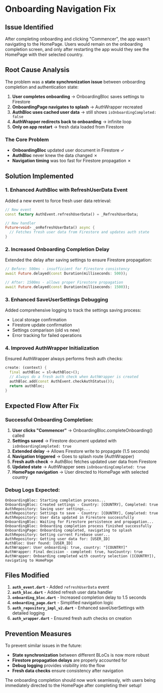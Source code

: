 # Onboarding Navigation Fix

## Issue Identified
After completing onboarding and clicking "Commencer", the app wasn't navigating to the HomePage. Users would remain on the onboarding completion screen, and only after restarting the app would they see the HomePage with their selected country.

## Root Cause Analysis
The problem was a **state synchronization issue** between onboarding completion and authentication state:

1. **User completes onboarding** → OnboardingBloc saves settings to Firestore
2. **OnboardingPage navigates to splash** → AuthWrapper recreated
3. **AuthBloc uses cached user data** → still shows `isOnboardingCompleted: false`
4. **AuthWrapper redirects back to onboarding** → infinite loop
5. **Only on app restart** → fresh data loaded from Firestore

### The Core Problem
- **OnboardingBloc** updated user document in Firestore ✓
- **AuthBloc** never knew the data changed ✗
- **Navigation timing** was too fast for Firestore propagation ✗

## Solution Implemented

### 1. **Enhanced AuthBloc with RefreshUserData Event**
Added a new event to force fresh user data retrieval:
```dart
// New event
const factory AuthEvent.refreshUserData() = _RefreshUserData;

// New handler
Future<void> _onRefreshUserData() async {
  // Fetches fresh user data from Firestore and updates auth state
}
```

### 2. **Increased Onboarding Completion Delay**
Extended the delay after saving settings to ensure Firestore propagation:
```dart
// Before: 500ms - insufficient for Firestore consistency
await Future.delayed(const Duration(milliseconds: 500));

// After: 1500ms - allows proper Firestore propagation
await Future.delayed(const Duration(milliseconds: 1500));
```

### 3. **Enhanced SaveUserSettings Debugging**
Added comprehensive logging to track the settings saving process:
- Local storage confirmation
- Firestore update confirmation  
- Settings comparison (old vs new)
- Error tracking for failed operations

### 4. **Improved AuthWrapper Initialization**
Ensured AuthWrapper always performs fresh auth checks:
```dart
create: (context) {
  final authBloc = sl<AuthBloc>();
  // Always do a fresh auth check when AuthWrapper is created
  authBloc.add(const AuthEvent.checkAuthStatus());
  return authBloc;
}
```

## Expected Flow After Fix

### Successful Onboarding Completion:
1. **User clicks "Commencer"** → OnboardingBloc.completeOnboarding() called
2. **Settings saved** → Firestore document updated with `isOnboardingCompleted: true`
3. **Extended delay** → Allows Firestore write to propagate (1.5 seconds)
4. **Navigation triggered** → Goes to splash route (AuthWrapper)
5. **Fresh auth check** → AuthBloc fetches updated user data from Firestore
6. **Updated state** → AuthWrapper sees `isOnboardingCompleted: true`
7. **HomePage navigation** → User directed to HomePage with selected country

### Debug Logs Expected:
```
OnboardingBloc: Starting completion process...
OnboardingBloc: Created settings - Country: [COUNTRY], Completed: true
AuthRepository: Saving user settings...
AuthRepository: Settings to save - Country: [COUNTRY], Completed: true
AuthRepository: User data updated in Firestore successfully
OnboardingBloc: Waiting for Firestore persistence and propagation...
OnboardingBloc: Onboarding completion process finished successfully
OnboardingPage: Onboarding completed, navigating to splash
AuthRepository: Getting current Firebase user...
AuthRepository: Getting user data for: [USER_ID]
AuthBloc: User found: [USER_ID]
AuthWrapper: User onboarding: true, country: "[COUNTRY]"
AuthWrapper: Final decision - completed: true, hasCountry: true
AuthWrapper: Onboarding completed with country selection ([COUNTRY]), navigating to HomePage
```

## Files Modified

1. **`auth_event.dart`** - Added `refreshUserData` event
2. **`auth_bloc.dart`** - Added refresh user data handler  
3. **`onboarding_bloc.dart`** - Increased completion delay to 1.5 seconds
4. **`onboarding_page.dart`** - Simplified navigation logic
5. **`auth_repository_impl_v2.dart`** - Enhanced saveUserSettings with detailed logging
6. **`auth_wrapper.dart`** - Ensured fresh auth checks on creation

## Prevention Measures

To prevent similar issues in the future:
- **State synchronization** between different BLoCs is now more robust
- **Firestore propagation delays** are properly accounted for
- **Debug logging** provides visibility into the flow
- **Fresh data checks** ensure consistency after navigation

The onboarding completion should now work seamlessly, with users being immediately directed to the HomePage after completing their setup!